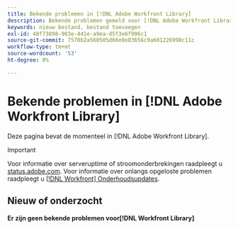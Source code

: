 ```yaml
---
title: Bekende problemen in [!DNL Adobe Workfront Library]
description: Bekende problemen gemeld voor [!DNL Adobe Workfront Library]
keywords: nieuw bestand, bestand toevoegen
exl-id: 48f73098-903e-441e-a9ea-d5f3e6f996c1
source-git-commit: 7570b2a560505d66e0e83656c9a601226998c11c
workflow-type: tm+mt
source-wordcount: '53'
ht-degree: 0%

---
```


# Bekende problemen in [!DNL Adobe Workfront Library]

Deze pagina bevat de momenteel in [!DNL Adobe Workfront Library].

>[!IMPORTANT]
>
>Voor informatie over serveruptime of stroomonderbrekingen raadpleegt u [status.adobe.com](https://status.adobe.com). Voor informatie over onlangs opgeloste problemen raadpleegt u [[!DNL Workfront] Onderhoudsupdates](../maintenance/current-updates.md).


## Nieuw of onderzocht

**Er zijn geen bekende problemen voor[!DNL Workfront Library]**

<!--


-->
